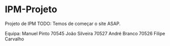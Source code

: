 # IPM-Projeto
Projeto de IPM
TODO:
Temos de começar o site ASAP.

Equipa:
Manuel Pinto 70545
João Silveira 70527
André Branco 70526
Filipe Carvalho
